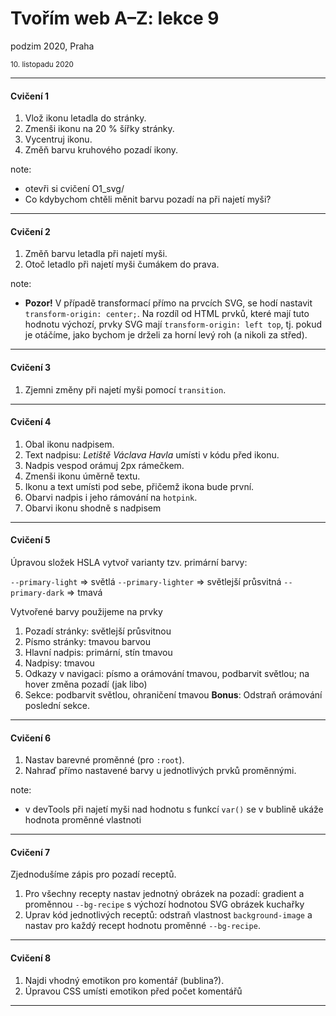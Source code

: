 # Tvořím web A–Z: lekce 9

podzim 2020, Praha

<small>10. listopadu 2020</small>

---

#### Cvičení 1

1. Vlož ikonu letadla do stránky.
1. Zmenši ikonu na 20 % šířky stránky.
1. Vycentruj ikonu.
1. Změň barvu kruhového pozadí ikony.

note:

- otevři si cvičení O1_svg/
- Co kdybychom chtěli měnit barvu pozadí na při najetí myši?

---

#### Cvičení 2

1. Změň barvu letadla při najetí myši.
1. Otoč letadlo při najetí myši čumákem do prava.

note:

- **Pozor!** V případě transformací přímo na prvcích SVG, se hodí nastavit `transform-origin: center;`. Na rozdíl od HTML prvků, které mají tuto hodnotu výchozí, prvky SVG mají `transform-origin: left top`, tj. pokud je otáčíme, jako bychom je drželi za horní levý roh (a nikoli za střed).

---

#### Cvičení 3

1. Zjemni změny při najetí myši pomocí `transition`.

---

#### Cvičení 4

1. Obal ikonu nadpisem.
1. Text nadpisu: _Letiště Václava Havla_ umísti v kódu před ikonu.
1. Nadpis vespod orámuj 2px rámečkem.
1. Zmenši ikonu úměrně textu.
1. Ikonu a text umísti pod sebe, přičemž ikona bude první.
1. Obarvi nadpis i jeho rámování na `hotpink`.
1. Obarvi ikonu shodně s nadpisem

---

#### Cvičení 5

Úpravou složek HSLA vytvoř varianty tzv. primární barvy:

`--primary-light` => světlá
`--primary-lighter` => světlejší průsvitná
`--primary-dark` => tmavá

Vytvořené barvy použijeme na prvky

1. Pozadí stránky: světlejší průsvitnou
1. Písmo stránky: tmavou barvou
1. Hlavní nadpis: primární, stín tmavou
1. Nadpisy: tmavou
3. Odkazy v navigaci: písmo a orámování tmavou, podbarvit světlou; na hover změna pozadí (jak libo)
5. Sekce: podbarvit světlou, ohraničení tmavou
**Bonus**: Odstraň orámování poslední sekce.

---

#### Cvičení 6

1. Nastav barevné proměnné (pro `:root`).
2. Nahraď přímo nastavené barvy u jednotlivých prvků proměnnými.

note:

- v devTools při najetí myši nad hodnotu s funkcí `var()` se v bublině ukáže hodnota proměnné vlastnoti

---

#### Cvičení 7

Zjednodušíme zápis pro pozadí receptů.

1. Pro všechny recepty nastav jednotný obrázek na pozadí: gradient a proměnnou  `--bg-recipe` s výchozí hodnotou SVG obrázek kuchařky
2. Uprav kód jednotlivých receptů: odstraň vlastnost `background-image` a nastav pro každý recept hodnotu proměnné `--bg-recipe`.

---

#### Cvičení 8

1. Najdi vhodný emotikon pro komentář (bublina?).
2. Úpravou CSS umísti emotikon před počet komentářů

---
